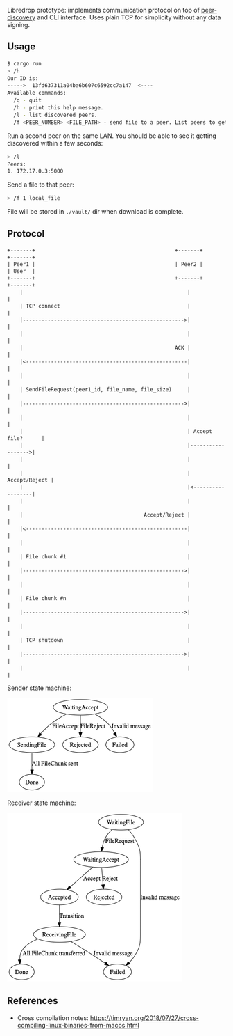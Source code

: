 Libredrop prototype: implements communication protocol on top of
[peer-discovery](https://github.com/libredrop/peer-discovery-rust) and CLI
interface.
Uses plain TCP for simplicity without any data signing.

## Usage

```bash
$ cargo run
> /h
Our ID is:
----->  13fd637311a04ba6b607c6592cc7a147  <----
Available commands:
  /q - quit
  /h - print this help message.
  /l - list discovered peers.
  /f <PEER_NUMBER> <FILE_PATH> - send file to a peer. List peers to get a number.
```

Run a second peer on the same LAN. You should be able to see it getting
discovered within a few seconds:

```bash
> /l
Peers:
1. 172.17.0.3:5000
```

Send a file to that peer:
```bash
> /f 1 local_file
```

File will be stored in `./vault/` dir when download is complete.

## Protocol

```text
+-------+                                             +-------+           +-------+
| Peer1 |                                             | Peer2 |           | User  |
+-------+                                             +-------+           +-------+
    |                                                     |                   |
    | TCP connect                                         |                   |
    |---------------------------------------------------->|                   |
    |                                                     |                   |
    |                                                 ACK |                   |
    |<----------------------------------------------------|                   |
    |                                                     |                   |
    | SendFileRequest(peer1_id, file_name, file_size)     |                   |
    |---------------------------------------------------->|                   |
    |                                                     |                   |
    |                                                     | Accept file?      |
    |                                                     |------------------>|
    |                                                     |                   |
    |                                                     |     Accept/Reject |
    |                                                     |<------------------|
    |                                                     |                   |
    |                                       Accept/Reject |                   |
    |<----------------------------------------------------|                   |
    |                                                     |                   |
    | File chunk #1                                       |                   |
    |---------------------------------------------------->|                   |
    |                                                     |                   |
    | File chunk #n                                       |                   |
    |---------------------------------------------------->|                   |
    |                                                     |                   |
    | TCP shutdown                                        |                   |
    |---------------------------------------------------->|                   |
    |                                                     |                   |
```

Sender state machine:

![sender_fsm](img/sender_fsm.png)

Receiver state machine:

![receiver_fsm](img/receiver_fsm.png)

## References

* Cross compilation notes: https://timryan.org/2018/07/27/cross-compiling-linux-binaries-from-macos.html
